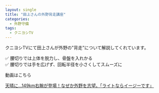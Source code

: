 ```yaml
---
layout: single
title: "田上さんの外野背走講座"
categories:
  - 外野守備
tags:
  - クニヨシTV
---
```


クニヨシTVにて田上さんが外野の"背走"について解説してくれています。

✅ 腰切りでは上体を脱力し、骨盤を入れかる  
✅ 腰切りでは手を広げず、回転半径を小さくしてスムーズに  

動画はこちら
<!--<iframe width="560" height="315" src="https://www.youtube.com/embed/sfATpY1Ycl4" frameborder="0" allow="accelerometer; autoplay; encrypted-media; gyroscope; picture-in-picture" allowfullscreen></iframe>-->

[天晴に...149km右腕が登場！なぜか外野を志望。「ライトならイージーです」](https://youtu.be/sfATpY1Ycl4)

